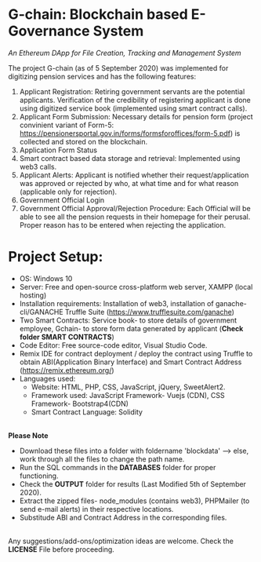 # G-chain: Blockchain based E-Governance System
<i>An Ethereum DApp for File Creation, Tracking and Management System</i><br/>

The project G-chain (as of 5 September 2020) was implemented for digitizing pension services and has the following features:
  1. Applicant Registration:
    Retiring government servants are the potential applicants. Verification of the credibility of registering applicant is done using digitized service book (implemented using smart contract calls).
  2. Applicant Form Submission:
    Necessary details for pension form (project convinient variant of Form-5: https://pensionersportal.gov.in/forms/formsforoffices/form-5.pdf) is collected and stored on the blockchain. 
  3. Application Form Status 
  4. Smart contract based data storage and retrieval: Implemented using web3 calls.
  5. Applicant Alerts:
    Applicant is notified whether their request/application was approved or rejected by who, at what time and for what reason (applicable only for rejection). 
  6. Government Official Login
  7. Government Official Approval/Rejection Procedure:
    Each Official will be able to see all the pension requests in their homepage for their perusal. Proper reason has to be entered when rejecting the application.
   
# Project Setup:
  - OS: Windows 10
  - Server: Free and open-source cross-platform web server, XAMPP (local hosting)
  - Installation requirements: Installation of web3, installation of ganache-cli/GANACHE Truffle Suite (https://www.trufflesuite.com/ganache)
  - Two Smart Contracts: Service book- to store details of government employee, Gchain- to store form data generated by applicant (<b>Check folder SMART CONTRACTS</b>)
  - Code Editor: Free source-code editor, Visual Studio Code.
  - Remix IDE for contract deployment / deploy the contract using Truffle to obtain ABI(Application Binary Interface) and Smart Contract Address (https://remix.ethereum.org/)
  - Languages used: 
    - Website: HTML, PHP, CSS, JavaScript, jQuery, SweetAlert2.
    - Framework used: JavaScript Framework- Vuejs (CDN), CSS Framework- Bootstrap4(CDN)
    - Smart Contract Language: Solidity
 
<br/><b>Please Note</b><br/>
* Download these files into a folder with foldername 'blockdata' --> else, work through all the files to change the path name.
* Run the SQL commands in the <b>DATABASES</b> folder for proper functioning. 
* Check the <b>OUTPUT</b> folder for results (Last Modified 5th of September 2020).
* Extract the zipped files- node_modules (contains web3), PHPMailer (to send e-mail alerts) in their respective locations.
* Substitude ABI and Contract Address in the corresponding files. 

<br/>Any suggestions/add-ons/optimization ideas are welcome. 
Check the <b>LICENSE</b> File before proceeding. 

